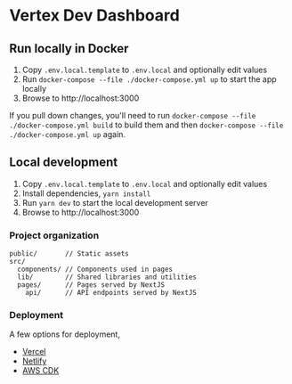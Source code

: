 # Vertex Dev Dashboard
## Run locally in Docker

1. Copy `.env.local.template` to `.env.local` and optionally edit values
1. Run `docker-compose --file ./docker-compose.yml up` to start the app locally
1. Browse to http://localhost:3000

If you pull down changes, you'll need to run `docker-compose --file ./docker-compose.yml build` to build them and then `docker-compose --file ./docker-compose.yml up` again.

## Local development

1. Copy `.env.local.template` to `.env.local` and optionally edit values
1. Install dependencies, `yarn install`
1. Run `yarn dev` to start the local development server
1. Browse to http://localhost:3000

### Project organization

```text
public/       // Static assets
src/
  components/ // Components used in pages
  lib/        // Shared libraries and utilities
  pages/      // Pages served by NextJS
    api/      // API endpoints served by NextJS
```

### Deployment

A few options for deployment,

- [Vercel](https://nextjs.org/docs/deployment)
- [Netlify](https://www.netlify.com/blog/2020/11/30/how-to-deploy-next.js-sites-to-netlify/)
- [AWS CDK](https://github.com/serverless-nextjs/serverless-next.js#readme)
